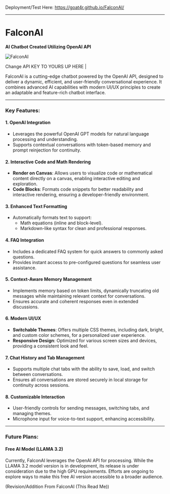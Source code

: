Deployment/Test Here: https://goat4r.github.io/FalconAI/

---

# FalconAI  
**AI Chatbot Created Utilizing OpenAI API**  

![FalconAI](https://github.com/user-attachments/assets/f2388e96-8ad6-4d9d-96ec-d30b309318e4)  

Change API KEY TO YOURS UP HERE |

FalconAI is a cutting-edge chatbot powered by the OpenAI API, designed to deliver a dynamic, efficient, and user-friendly conversational experience. It combines advanced AI capabilities with modern UI/UX principles to create an adaptable and feature-rich chatbot interface.

---

### Key Features:  

#### **1. OpenAI Integration**  
- Leverages the powerful OpenAI GPT models for natural language processing and understanding.  
- Supports contextual conversations with token-based memory and prompt reinjection for continuity.  

#### **2. Interactive Code and Math Rendering**  
- **Render on Canvas**: Allows users to visualize code or mathematical content directly on a canvas, enabling interactive editing and exploration.  
- **Code Blocks**: Formats code snippets for better readability and interactive rendering, ensuring a developer-friendly environment.  

#### **3. Enhanced Text Formatting**  
- Automatically formats text to support:
  - Math equations (inline and block-level).
  - Markdown-like syntax for clean and professional responses.  

#### **4. FAQ Integration**  
- Includes a dedicated FAQ system for quick answers to commonly asked questions.  
- Provides instant access to pre-configured questions for seamless user assistance.  

#### **5. Context-Aware Memory Management**  
- Implements memory based on token limits, dynamically truncating old messages while maintaining relevant context for conversations.  
- Ensures accurate and coherent responses even in extended discussions.  

#### **6. Modern UI/UX**  
- **Switchable Themes**: Offers multiple CSS themes, including dark, bright, and custom color schemes, for a personalized user experience.  
- **Responsive Design**: Optimized for various screen sizes and devices, providing a consistent look and feel.  

#### **7. Chat History and Tab Management**  
- Supports multiple chat tabs with the ability to save, load, and switch between conversations.  
- Ensures all conversations are stored securely in local storage for continuity across sessions.  

#### **8. Customizable Interaction**  
- User-friendly controls for sending messages, switching tabs, and managing themes.  
- Microphone input for voice-to-text support, enhancing accessibility.  

---

### Future Plans:  

#### **Free AI Model (LLAMA 3.2)**  
Currently, FalconAI leverages the OpenAI API for processing. While the LLAMA 3.2 model version is in development, its release is under consideration due to the high GPU requirements. Efforts are ongoing to explore ways to make this free AI version accessible to a broader audience.

(Revision/Addition From FalconAI (This Read Me))
